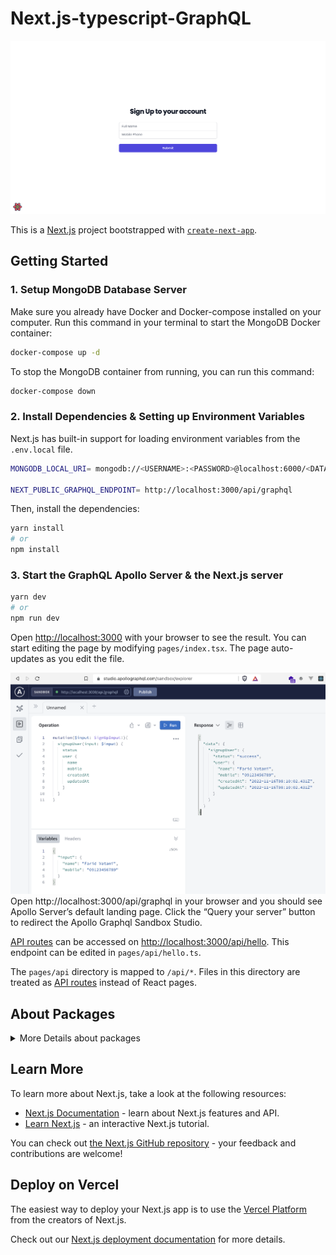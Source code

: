 # Next.js-typescript-GraphQL

![Alt text](Screenshot.png "Title")

This is a [Next.js](https://nextjs.org/) project bootstrapped with [`create-next-app`](https://github.com/vercel/next.js/tree/canary/packages/create-next-app).

## **Getting Started**

### 1. Setup MongoDB Database Server</br>
Make sure you already have Docker and Docker-compose installed on your computer. Run this command in your terminal to start the MongoDB Docker container:
```bash
docker-compose up -d
```
To stop the MongoDB container from running, you can run this command:
```bash
docker-compose down
```
### 2. Install Dependencies & Setting up Environment Variables</br>
Next.js has built-in support for loading environment variables from the `.env.local` file.
```bash
MONGODB_LOCAL_URI= mongodb://<USERNAME>:<PASSWORD>@localhost:6000/<DATABASE_NAME>?authSource=admin

NEXT_PUBLIC_GRAPHQL_ENDPOINT= http://localhost:3000/api/graphql
```
Then, install the dependencies:

```bash
yarn install
# or
npm install
```
### 3. Start the GraphQL Apollo Server & the Next.js server</br>
```bash
yarn dev
# or 
npm run dev
```


Open [http://localhost:3000](http://localhost:3000) with your browser to see the result. You can start editing the page by modifying `pages/index.tsx`. The page auto-updates as you edit the file.

![Alt text](Screenshot-1.png "Title")
Open http://localhost:3000/api/graphql in your browser and you should see Apollo Server’s default landing page. Click the “Query your server” button to redirect the Apollo Graphql Sandbox Studio. 

[API routes](https://nextjs.org/docs/api-routes/introduction) can be accessed on [http://localhost:3000/api/hello](http://localhost:3000/api/hello). This endpoint can be edited in `pages/api/hello.ts`.

The `pages/api` directory is mapped to `/api/*`. Files in this directory are treated as [API routes](https://nextjs.org/docs/api-routes/introduction) instead of React pages.


## **About Packages**
<details>
<summary>More Details about packages</summary>

**`dotenv-safe`** : </br>
To validate the environment variables in order to ensure that all the necessary environment variables are defined in the .env.local file, we need to install the dotenv-safe package.

**`graphql`** : </br>
A query language and runtime which can be used in a Node.js server and the browser.

**`graphql-request`** : </br>
A minimalist GraphQL client similar to Axios but designed specifically for making GraphQL requests.

**`@graphql-codegen/cli`** : </br>
GraphQL Code Generator is a toolkit tailored to simplify and automate the generation of typed queries, subscriptions, and mutations for React, Next.js and other supported frontend frameworks.

**`@graphql-codegen/typescript`** : </br>
This plugin generates the base TypeScript types, depending on the structure of the GraphQL schema.

**`@graphql-codegen/typescript-operations`** : </br>
This plugin generates the TypeScript types for the Queries, Mutations, Subscriptions, and Fragments that are only in use.

**`@graphql-codegen/typescript-react-query`** : </br>
This plugin generates typed hooks for the various GraphQL operations.

**`apollo-server-micro`** : </br>
This plugin is the Micro integration for building the Apollo GraphQL server.

**`type-graphql`** : </br>
A Node.js framework for building GraphQL schema and resolvers using Typescript classes and decorators.

**`cors`** : </br>
A package to enable the Next.js GraphQL server to accept requests from cross-origin domains.

**`react-hook-form`** : </br>
A form validation library for React.js.

**`@hookform/resolvers`** : </br>
A React Hook Form validation resolvers for Zod, Yup, ...

**`zod`** : </br>
A TypeScript-first schema declaration and validation library.

**`axios`** : </br>
Axios is an HTTP client library used in both Node.js and the browser. It's also supports GraphQL requests.

**`tailwind-merge`** : </br>
A library for merging Tailwind CSS classes.

**`@typegoose/typegoose`** : </br>
A library that wraps around Mongoose to enable us to write Mongoose models using Typescript classes and decorators.

**`class-validator`** : </br>
A  library that allows you to use either decorator or non-decorator-based validation.
</details>

## **Learn More**

To learn more about Next.js, take a look at the following resources:

- [Next.js Documentation](https://nextjs.org/docs) - learn about Next.js features and API.
- [Learn Next.js](https://nextjs.org/learn) - an interactive Next.js tutorial.

You can check out [the Next.js GitHub repository](https://github.com/vercel/next.js/) - your feedback and contributions are welcome!

## **Deploy on Vercel**

The easiest way to deploy your Next.js app is to use the [Vercel Platform](https://vercel.com/new?utm_medium=default-template&filter=next.js&utm_source=create-next-app&utm_campaign=create-next-app-readme) from the creators of Next.js.

Check out our [Next.js deployment documentation](https://nextjs.org/docs/deployment) for more details.
